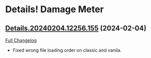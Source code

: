 # Details! Damage Meter

## [Details.20240204.12256.155](https://github.com/Tercioo/Details-Damage-Meter/tree/Details.20240204.12256.155) (2024-02-04)
[Full Changelog](https://github.com/Tercioo/Details-Damage-Meter/compare/Details.20240204.12255.155...Details.20240204.12256.155) 

- Fixed wrong file loading order on classic and vanila.  
